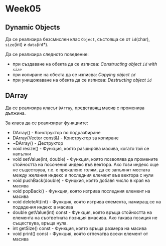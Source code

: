 # Week05

## Dynamic Objects

Да се реализира безсмислен клас `Object`, състояща се от `id`(char), `size`(int) и `data`(int*).

Да се реализира следното поведение:
  - при създаване на обекта да се изписва:
    *Constructing object `id` with `size`*
  - при копиране на обекта да се изписва:
    *Copying object `id`*
  - при унищожаване на обекта да се изписва:
    *Destructing object `id`*

## DArray

Да се реализира класът `DArray`, представящ масив с променива дължина.

За класа да се реализират функциите:
   - DArray() - Конструктор по подразбиране
   - DArray(Vector const&) - Конструктор за копиране
   - ~DArray() - Деструктор
   - void resize() - Функция, която разширява масива, когато той се напълни
   - void setValue(int, double) - Функция, която позволява да промените стойността на посочения индекс във вектора. Ако този индекс още не съществува, т.е. е прекалено голям, да се запълнят местата между желания индекс и последния елемент във вектора с нули
   - void pushBack(double) - Фунцкия, която добавя число в края на масива
   - void popBack() - Функция, която изтрива последния елемент на масива
   - void deleteAt(int) - Функция, която изтрива елемента, намиращ се на подадения индекс в масива
   - double getValue(int) const - Функция, която връща стойността на елемента на съответната позиция вмасива. Ако такава позиция не съществува, връща нула.
   - int getSize() const - Функция, която връща размера на масива
   - void print() const - Функция, която отпечатва всеки елемент от масива
